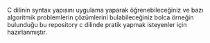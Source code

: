 C dilinin syntax yapısını uygulama yaparak öğrenebileceğiniz ve bazı algoritmik problemlerin çözümlerini bulabileceğiniz bolca örneğin bulunduğu bu repository c dilinde pratik yapmak isteyenler için hazırlanmıştır.
